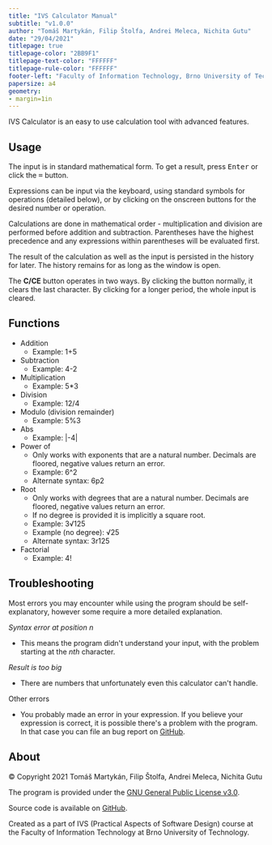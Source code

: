 ```yaml
---
title: "IVS Calculator Manual"
subtitle: "v1.0.0"
author: "Tomáš Martykán, Filip Štolfa, Andrei Meleca, Nichita Gutu"
date: "29/04/2021"
titlepage: true
titlepage-color: "2BB9F1"
titlepage-text-color: "FFFFFF"
titlepage-rule-color: "FFFFFF"
footer-left: "Faculty of Information Technology, Brno University of Technology"
papersize: a4
geometry:
- margin=1in
---
```

IVS Calculator is an easy to use calculation tool with advanced features.

<!-- HIDEBUILTIN
## Install

IVS Calculator is provided as a Debian package. 
You can install this package by double clicking it in the file manager. You need to provide your password and your account needs to have sudo privileges. 

Or it can be installed using the following command: 

```
$ sudo dpkg -i ivs-calculator.deb
```

## Uninstall

To uninstall the application, you can use the Software Center. Go to the Installed section, find IVS Calculator and click uninstall.

Or in the terminal use the following command:

```
$ sudo dpkg -r ivs-calculator
```
HIDEBUILTIN -->

## Usage

The input is in standard mathematical form. To get a result, press <kbd>Enter</kbd> or click the <kbd>=</kbd> button. 

Expressions can be input via the keyboard, using standard symbols for operations (detailed below), or by clicking on the onscreen buttons for the desired number or operation. 

Calculations are done in mathematical order - multiplication and division are performed before addition and subtraction. 
Parentheses have the highest precedence and any expressions within parentheses will be evaluated first.

The result of the calculation as well as the input is persisted in the history for later. The history remains for as long as the window is open. 

The **C/CE** button operates in two ways. By clicking the button normally, it clears the last character. By clicking for a longer period, the whole input is cleared.

## Functions

* Addition
  * Example: 1+5 
* Subtraction
  * Example: 4-2
* Multiplication
  * Example: 5*3
* Division
  * Example: 12/4
* Modulo (division remainder)
  * Example: 5%3
* Abs
  * Example: |-4|
* Power of
  * Only works with exponents that are a natural number. Decimals are floored, negative values return an error.
  * Example: 6^2
  * Alternate syntax: 6p2
* Root
  * Only works with degrees that are a natural number. Decimals are floored, negative values return an error.
  * If no degree is provided it is implicitly a square root.
  * Example: 3√125
  * Example (no degree): √25
  * Alternate syntax: 3r125
* Factorial
  * Example: 4!

## Troubleshooting

Most errors you may encounter while using the program should be self-explanatory, however some require a more detailed explanation.

*Syntax error at position n*

* This means the program didn't understand your input, with the problem starting at the *nth* character.

*Result is too big*

* There are numbers that unfortunately even this calculator can't handle.

Other errors

* You probably made an error in your expression. If you believe your expression is correct, it is possible there's a problem with the program. In that case you can file an bug report on [GitHub](https://github.com/martykan/ivs-calculator/).

## About

© Copyright 2021 Tomáš Martykán, Filip Štolfa, Andrei Meleca, Nichita Gutu

The program is provided under the [GNU General Public License v3.0](https://github.com/martykan/ivs-calculator/blob/main/LICENSE).

Source code is available on [GitHub](https://github.com/martykan/ivs-calculator/).

Created as a part of IVS (Practical Aspects of Software Design) course at the Faculty of Information Technology at Brno University of Technology.
